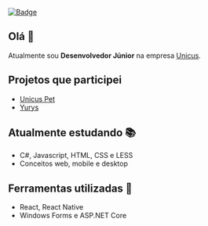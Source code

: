 <a href="https://www.linkedin.com/in/felipe-almeida-calves-a19877177/" target="_blank">![Badge](https://camo.githubusercontent.com/73c6a9fc939e0fb812e1ae9b3720a23be69171de/68747470733a2f2f696d672e736869656c64732e696f2f62616467652f2d4c696e6b6564496e2d626c75653f7374796c653d666c61742d737175617265266c6f676f3d4c696e6b6564696e266c6f676f436f6c6f723d7768697465266c696e6b3d68747470733a2f2f7777772e6c696e6b6564696e2e636f6d2f696e2f6775737461766f2d6c6172612d3861346135383138352f)</a>
  
## Olá 👋

Atualmente sou **Desenvolvedor Júnior** na empresa <a href="https://unicus.net.br/">
Unicus</a>.

## Projetos que participei

  - <a href="https://unicuspet.com.br/">Unicus Pet</a>
  - <a href="https://yurys.com.br/">Yurys</a>

## Atualmente estudando :books:
 - C#, Javascript, HTML, CSS e LESS
 - Conceitos web, mobile e desktop
 
 ## Ferramentas utilizadas :wrench:
 - React, React Native
 - Windows Forms e ASP.NET Core
